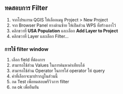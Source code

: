 
## ทดสอบการ Filter 

1. จากโปรแกรม QGIS ให้เลือกเมนู Project > New Project
2. จาก Browser Panel ทางด้านซ้าย ให้เปิดส่วน WPS ที่สร้างเอาไว้
3. คลิกขวาที่ **USA Population** และเลือก **Add Layer to Project** 
4. คลิกขวาที่ Layer และเลือก Filter...

### การใช้ filter window



1. เลือก field ที่ต้องการ
2. สามารถใช้ส่วน Values ในการค้นหาค่าเทียบได้
3. สามารถใช้ส่วน Operator ในการใส่ operator ให้ query
4. ค่าที่เลือกจะมาปรากฎในส่วนนี้
5. กด Test เพื่อทดสอบพรีวิวการ filter 
6. กด ok เพื่อยืนยัน